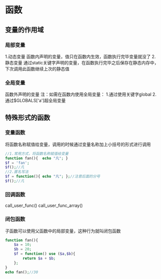 # 函数
## 变量的作用域
### 局部变量
1.动态变量
函数内声明的变量，值只在函数内生效，函数执行完毕变量就没了
2.静态变量
通过static关键字声明的变量，在函数执行完毕之后保存在静态内存中，下次调用此函数继续上次的静态值
### 全局变量
函数外声明的变量
注：如需在函数内使用全局变量：
1.通过使用关键字global
2.通过$GLOBALS['a']超全局变量
## 特殊形式的函数
### 变量函数
将函数名称赋值给变量，调用的时候通过变量名称加上小括号的形式进行调用
```PHP
//1.常用方式，将函数名称赋值给变量
function fan(){  echo "凡"; }
$f = 'fan';
$f();//凡
//2.匿名写法
$f = function(){ echo "凡"; };//注意后面的分号
$f();//凡
```
### 回调函数
call_user_func()
call_user_func_array()
### 闭包函数
子函数可以使用父函数中的局部变量，这种行为就叫闭包函数
```PHP
function fan(){
    $a = 10;
    $b = 20;
    $f = function() use ($a,$b){
        return $a + $b;
    };
}
echo fan();//30
```